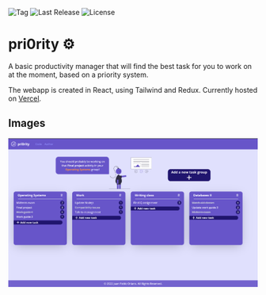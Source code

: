 ![Tag](https://img.shields.io/github/v/tag/JuanOriana/pri0rity)
![Last Release](https://img.shields.io/github/last-commit/JuanOriana/pri0rity)
![License](https://img.shields.io/github/license/JuanOriana/pri0rity)
# pri0rity ⚙️

A basic productivity manager that will find the best task for you to work on at the moment, based on a priority system. 

The webapp is created in React, using Tailwind and Redux.
Currently hosted on [Vercel](https://pri0rity.vercel.app/).

## Images
<img src="docs/assets/screen1.png">
